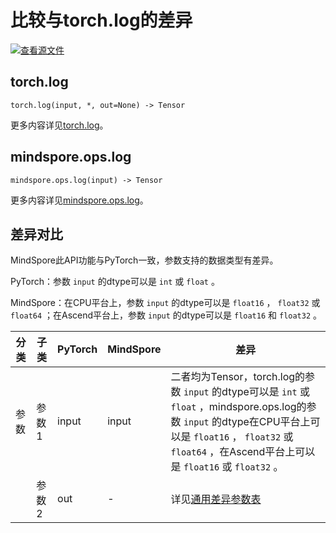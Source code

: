 # 比较与torch.log的差异

[![查看源文件](https://mindspore-website.obs.cn-north-4.myhuaweicloud.com/website-images/r2.1/resource/_static/logo_source.png)](https://gitee.com/mindspore/docs/blob/r2.1/docs/mindspore/source_zh_cn/note/api_mapping/pytorch_diff/log.md)

## torch.log

```text
torch.log(input, *, out=None) -> Tensor
```

更多内容详见[torch.log](https://pytorch.org/docs/1.8.1/generated/torch.log.html)。

## mindspore.ops.log

```text
mindspore.ops.log(input) -> Tensor
```

更多内容详见[mindspore.ops.log](https://www.mindspore.cn/docs/zh-CN/r2.1/api_python/ops/mindspore.ops.log.html)。

## 差异对比

MindSpore此API功能与PyTorch一致，参数支持的数据类型有差异。

PyTorch：参数 `input` 的dtype可以是 ``int`` 或 ``float`` 。

MindSpore：在CPU平台上，参数 `input` 的dtype可以是 ``float16`` ， ``float32`` 或 ``float64`` ；在Ascend平台上，参数 `input` 的dtype可以是 ``float16`` 和 ``float32`` 。

| 分类 | 子类 |PyTorch | MindSpore | 差异 |
| --- | --- | --- | --- |---|
| 参数 | 参数1 | input | input | 二者均为Tensor，torch.log的参数 `input` 的dtype可以是 ``int`` 或 ``float`` ，mindspore.ops.log的参数 `input` 的dtype在CPU平台上可以是 ``float16`` ， ``float32`` 或 ``float64`` ，在Ascend平台上可以是 ``float16`` 或 ``float32`` 。|
|      | 参数2 | out | - | 详见[通用差异参数表](https://www.mindspore.cn/docs/zh-CN/r2.1/note/api_mapping/pytorch_api_mapping.html#通用差异参数表) |
